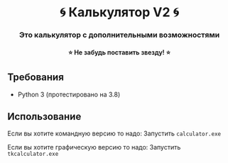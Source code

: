 <h1 align="center">🌀 Калькулятор V2 🌀</h1>
<h3 align="center">Это калькулятор с дополнительными возможностями</h3>
<h4 align="center">⭐ Не забудь поставить звезду! ⭐</h4>

## Требования
* Python 3 (протестировано на 3.8)

## Использование
Если вы хотите командную версию то надо:
Запустить `calculator.exe`

Если вы хотите графическую версию то надо:
Запустить `tkcalculator.exe`
